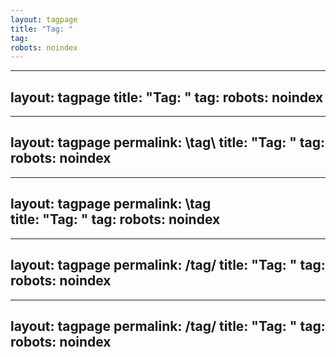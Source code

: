 ```yaml
---
layout: tagpage
title: "Tag: "
tag: 
robots: noindex
---
```

---
layout: tagpage
title: "Tag: "
tag: 
robots: noindex
---
---
layout: tagpage
 permalink: \tag\ 
title: "Tag: "
tag: 
robots: noindex
---
---
layout: tagpage
permalink: \tag\
title: "Tag: "
tag: 
robots: noindex
---
---
layout: tagpage
permalink: /tag/
title: "Tag: "
tag: 
robots: noindex
---
---
layout: tagpage
permalink: /tag/
title: "Tag: "
tag: 
robots: noindex
---
